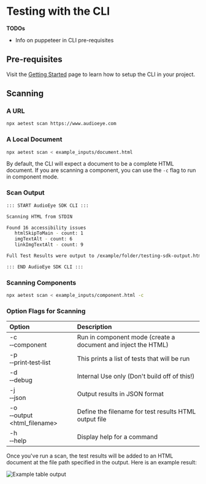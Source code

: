 # Testing with the CLI

**TODOs**
- Info on puppeteer in CLI pre-requisites

## Pre-requisites
Visit the [Getting Started](get-started.md) page to learn how to setup the CLI in your project.

## Scanning

### A URL
```bash
npx aetest scan https://www.audioeye.com
```

### A Local Document
```bash
npx aetest scan < example_inputs/document.html
```

By default, the CLI will expect a document to be a complete HTML document. If you are scanning a component, you can use the `-c` flag to run in component mode.

### Scan Output

```bash
::: START AudioEye SDK CLI :::

Scanning HTML from STDIN

Found 16 accessibility issues
   htmlSkipToMain - count: 1
   imgTextAlt - count: 6
   linkImgTextAlt - count: 9

Full Test Results were output to /example/folder/testing-sdk-output.html

::: END AudioEye SDK CLI :::
```
### Scanning Components
```bash
npx aetest scan < example_inputs/component.html -c
```

### Option Flags for Scanning
| Option | Description |
| :------ | :--- |
| -c<br /> &#x2011;&#x2011;component | Run in component mode (create a document and inject the HTML) |
| -p<br /> &#x2011;&#x2011;print&#x2011;test&#x2011;list  | This prints a list of tests that will be run |
| -d<br /> &#x2011;&#x2011;debug | Internal Use only (Don't build off of this!) |
| -j<br /> &#x2011;&#x2011;json | Output results in JSON format |
| -o<br /> &#x2011;&#x2011;output <html_filename> | Define the filename for test results HTML output file |
| -h<br /> &#x2011;&#x2011;help | Display help for a command |






Once you've run a scan, the test results will be added to an HTML document at the file path specified in the output. Here is an example result:

![Example table output](/html-output-table.png)
